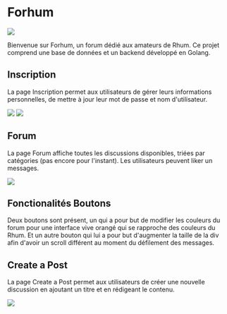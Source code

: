 

# Forhum

<img src="../assets/images/Forhum.png">

Bienvenue sur Forhum, un forum dédié aux amateurs de Rhum. Ce projet comprend une base de données et un backend développé en Golang.

## Inscription

La page Inscription permet aux utilisateurs de gérer leurs informations personnelles, de mettre à jour leur mot de passe et nom d'utilisateur. 

<img src="../assets/images/Inscription.png">
<img src="../assets/images/connexion.png">

## Forum

La page Forum affiche toutes les discussions disponibles, triées par catégories (pas encore pour l'instant). Les utilisateurs peuvent liker un messages.

<img src="../assets/images/homepage.png">

## Fonctionalités Boutons
 
Deux boutons sont présent, un qui a pour but de modifier les couleurs du forum pour une interface vive orangé qui se rapproche des couleurs du Rhum.
Et un autre bouton qui lui a pour but d'augmenter la taille de la div afin d'avoir un scroll différent au moment du défilement des messages.

## Create a Post

La page Create a Post permet aux utilisateurs de créer une nouvelle discussion en ajoutant un titre et en rédigeant le contenu.

<img src="../assets/images/crer.png">